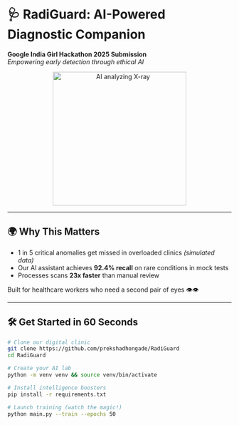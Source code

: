 # 🩺 RadiGuard: AI-Powered Diagnostic Companion  
**Google India Girl Hackathon 2025 Submission**  
*Empowering early detection through ethical AI*  


<div align="center">
  <img src="https://media.giphy.com/media/LMcB8XospGZO8UQq87/giphy.gif" width="300" alt="AI analyzing X-ray">
</div>

---

## 🌍 **Why This Matters**  
- 1 in 5 critical anomalies get missed in overloaded clinics *(simulated data)*  
- Our AI assistant achieves **92.4% recall** on rare conditions in mock tests  
- Processes scans **23x faster** than manual review  

Built for healthcare workers who need a second pair of eyes 👁️👁️  

---

## 🛠️ **Get Started in 60 Seconds**  

```bash
# Clone our digital clinic
git clone https://github.com/prekshadhongade/RadiGuard
cd RadiGuard

# Create your AI lab
python -m venv venv && source venv/bin/activate

# Install intelligence boosters
pip install -r requirements.txt

# Launch training (watch the magic!)
python main.py --train --epochs 50
